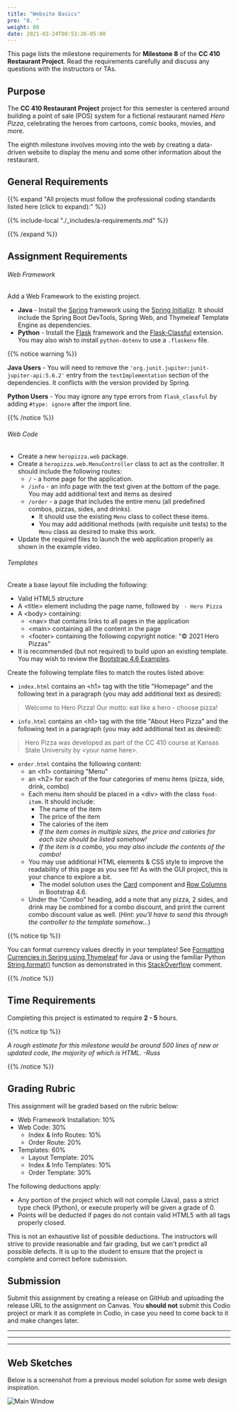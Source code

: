 ```yaml
---
title: "Website Basics"
pre: "8. "
weight: 80
date: 2021-03-24T00:53:26-05:00
---
```


This page lists the milestone requirements for **Milestone 8** of the **CC 410 Restaurant Project**. Read the requirements carefully and discuss any questions with the instructors or TAs. 

## Purpose

The **CC 410 Restaurant Project** project for this semester is centered around building a point of sale (POS) system for a fictional restaurant named _Hero Pizza_, celebrating the heroes from cartoons, comic books, movies, and more.

The eighth milestone involves moving into the web by creating a data-driven website to display the menu and some other information about the restaurant.

## General Requirements

{{% expand "All projects must follow the professional coding standards listed here (click to expand):" %}}

{{% include-local "./_includes/a-requirements.md" %}}

{{% /expand %}}

## Assignment Requirements

###### Web Framework

Add a Web Framework to the existing project.

* **Java** - Install the [Spring](https://spring.io/) framework using the [Spring Initializr](https://start.spring.io/). It should include the Spring Boot DevTools, Spring Web, and Thymeleaf Template Engine as dependencies.
* **Python** - Install the [Flask](https://flask.palletsprojects.com/en/1.1.x/) framework and the [Flask-Classful](https://flask-classful.teracy.org/) extension. You may also wish to install `python-dotenv` to use a `.flaskenv` file. 

{{% notice warning %}}

**Java Users** - You will need to remove the `'org.junit.jupiter:junit-jupiter-api:5.6.2'` entry from the `testImplementation` section of the dependencies. It conflicts with the version provided by Spring.

**Python Users** - You may ignore any type errors from `flask_classful` by adding `#type: ignore` after the import line.

{{% /notice %}}

###### Web Code

* Create a new `heropizza.web` package.
* Create a `heropizza.web.MenuController` class to act as the controller. It should include the following routes:
  * `/` - a home page for the application.
  * `/info` - an info page with the text given at the bottom of the page. You may add additional text and items as desired
  * `/order` - a page that includes the entire menu (all predefined combos, pizzas, sides, and drinks). 
    * It should use the existing `Menu` class to collect these items. 
    * You may add additional methods (with requisite unit tests) to the `Menu` class as desired to make this work.
* Update the required files to launch the web application properly as shown in the example video.

###### Templates

Create a base layout file including the following:

* Valid HTML5 structure
* A &lt;title&gt; element including the page name, followed by ` - Hero Pizza`
* A &lt;body&gt; containing:
  * &lt;nav&gt; that contains links to all pages in the application
  * &lt;main&gt; containing all the content in the page
  * &lt;footer&gt; containing the following copyright notice: "&copy; 2021 Hero Pizzas"
* It is recommended (but not required) to build upon an existing template. You may wish to review the [Bootstrap 4.6 Examples](https://getbootstrap.com/docs/4.6/examples/). 

Create the following template files to match the routes listed above:

* `index.html` contains an &lt;h1&gt; tag with the title "Homepage" and the following text in a paragraph (you may add additional text as desired):

> Welcome to Hero Pizza! Our motto: eat like a hero - choose pizza!

* `info.html` contains an &lt;h1&gt; tag with the title "About Hero Pizza" and the following text in a paragraph (you may add additional text as desired):

> Hero Pizza was developed as part of the CC 410 course at Kansas State University by &lt;your name here&gt;.

* `order.html` contains the following content:
  * an &lt;h1&gt; containing "Menu"
  * an &lt;h2&gt; for each of the four categories of menu items (pizza, side, drink, combo)
  * Each menu item should be placed in a &lt;div&gt; with the class `food-item`. It should include:
    * The name of the item
    * The price of the item
    * The calories of the item
    * _If the item comes in multiple sizes, the price and calories for each size should be listed somehow!_
    * _If the item is a combo, you may also include the contents of the combo!_
  * You may use additional HTML elements & CSS style to improve the readability of this page as you see fit! As with the GUI project, this is your chance to explore a bit. 
    * The model solution uses the [Card](https://getbootstrap.com/docs/4.6/components/card/) component and [Row Columns](https://getbootstrap.com/docs/4.6/layout/grid/#row-columns) in Bootstrap 4.6. 
  * Under the "Combo" heading, add a note that any pizza, 2 sides, and drink may be combined for a combo discount, and print the current combo discount value as well. (_Hint: you'll have to send this through the controller to the template somehow..._)

{{% notice tip %}}

You can format currency values directly in your templates! See [Formatting Currencies in Spring using Thymeleaf](https://www.baeldung.com/spring-thymeleaf-currencies) for Java or using the familiar Python [String.format()](https://realpython.com/python-formatted-output/) function as demonstrated in this [StackOverflow](https://stackoverflow.com/a/31158813) comment.

{{% /notice %}}

## Time Requirements

Completing this project is estimated to require **2 - 5** hours.

{{% notice tip %}}

_A rough estimate for this milestone would be around 500 lines of new or updated code, the majority of which is HTML. -Russ_

{{% /notice %}}

## Grading Rubric

This assignment will be graded based on the rubric below:

* Web Framework Installation: 10%
* Web Code: 30%
  * Index & Info Routes: 10%
  * Order Route: 20%
* Templates: 60%
  * Layout Template: 20%
  * Index & Info Templates: 10%
  * Order Template: 30%

The following deductions apply:

* Any portion of the project which will not compile (Java), pass a strict type check (Python), or execute properly will be given a grade of 0.
* Points will be deducted if pages do not contain valid HTML5 with all tags properly closed. 

This is not an exhaustive list of possible deductions. The instructors will strive to provide reasonable and fair grading, but we can't predict all possible defects. It is up to the student to ensure that the project is complete and correct before submission. 

## Submission

Submit this assignment by creating a release on GitHub and uploading the release URL to the assignment on Canvas. You **should not** submit this Codio project or mark it as complete in Codio, in case you need to come back to it and make changes later.

---
---
---

## Web Sketches

Below is a screenshot from a previous model solution for some web design inspiration.

![Main Window](/cc410/images/m8/410_m8_menu.png)